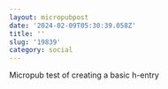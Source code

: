 ```yaml
---
layout: micropubpost
date: '2024-02-09T05:30:39.058Z'
title: ''
slug: '19839'
category: social
---
```

Micropub test of creating a basic h-entry
